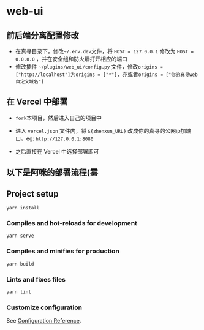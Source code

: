 # web-ui

## 前后端分离配置修改

* 在真寻目录下，修改`~/.env.dev`文件，将 `HOST = 127.0.0.1` 修改为 `HOST = 0.0.0.0` ，并在安全组和防火墙打开相应的端口
* 修改插件 `~/plugins/web_ui/config.py` 文件，修改`origins = ["http://localhost"]`为`origins = ["*"]`，亦或者`origins = ["你的真寻web自定义域名"]`

## 在 Vercel 中部署

* `fork`本项目，然后进入自己的项目中

* 进入 `vercel.json` 文件内，将 `${zhenxun_URL}` 改成你的真寻的公网ip加端口。eg: `http://127.0.0.1:8080`

* 之后直接在 Vercel 中选择部署即可

## 以下是阿咪的部署流程(雾

## Project setup

```
yarn install
```

### Compiles and hot-reloads for development
```
yarn serve
```

### Compiles and minifies for production
```
yarn build
```

### Lints and fixes files
```
yarn lint
```

### Customize configuration
See [Configuration Reference](https://cli.vuejs.org/config/).
